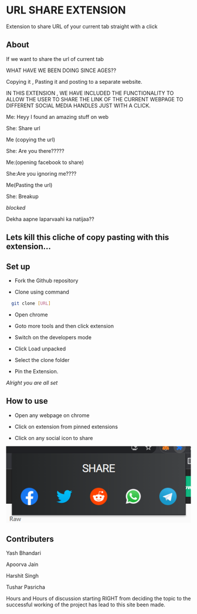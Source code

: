 
# URL SHARE EXTENSION

Extension to share URL of your current tab straight with a click




## About


If we want to share the url of current tab

WHAT HAVE WE BEEN DOING SINCE AGES??

Copying it , Pasting it and posting to a separate website.

IN THIS EXTENSION , WE HAVE INCLUDED THE FUNCTIONALITY TO  ALLOW THE USER TO SHARE THE LINK OF THE CURRENT WEBPAGE TO DIFFERENT SOCIAL MEDIA HANDLES JUST WITH A CLICK.






Me: Heyy I found an amazing stuff on web 

She: Share url

Me (copying the url)

She: Are you there?????

Me:(opening facebook to share)

She:Are you ignoring me????

Me(Pasting the url)

She: Breakup

*blocked*
 
Dekha aapne laparvaahi ka natijaa??

## Lets kill this cliche of copy pasting with this extension...
## Set up


- Fork the Github repository

- Clone using command

```bash
  git clone [URL]
```

- Open chrome 

- Goto more tools and then click extension


- Switch on the developers mode

- Click  Load unpacked 

- Select the clone folder

- Pin the Extension.

*Alright you are all set*
## How to use

- Open any webpage on chrome

- Click on extension from pinned extensions

- Click on any social icon to share

![My image](ss.png)



  
## Contributers

Yash Bhandari

 Apoorva Jain 
 
 Harshit Singh 
 
 Tushar Pasricha

 

Hours and Hours of discussion starting RIGHT from deciding the topic to the successful working of the project has lead to this site been made. 

  